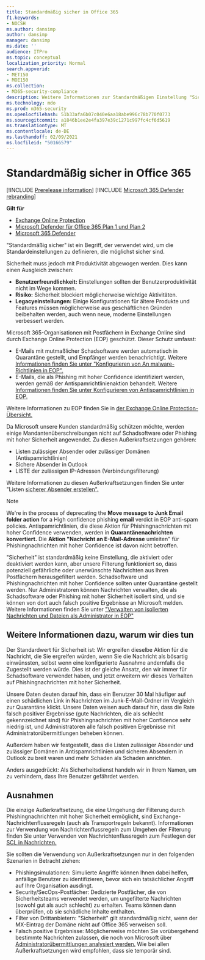 ```yaml
---
title: Standardmäßig sicher in Office 365
f1.keywords:
- NOCSH
ms.author: dansimp
author: dansimp
manager: dansimp
ms.date: ''
audience: ITPro
ms.topic: conceptual
localization_priority: Normal
search.appverid:
- MET150
- MOE150
ms.collection:
- M365-security-compliance
description: Weitere Informationen zur Standardmäßigen Einstellung "Sicherheit" in Exchange Online Protection (EOP)
ms.technology: mdo
ms.prod: m365-security
ms.openlocfilehash: 51b33afa6b07c040e6aa18abe996c78b770f0773
ms.sourcegitcommit: a1846b1ee2e4fa397e39c1271c997fc4cf6d5619
ms.translationtype: MT
ms.contentlocale: de-DE
ms.lasthandoff: 02/09/2021
ms.locfileid: "50166579"
---
```

# <a name="secure-by-default-in-office-365"></a>Standardmäßig sicher in Office 365

[!INCLUDE [Prerelease information](../includes/prerelease.md)]
[!INCLUDE [Microsoft 365 Defender rebranding](../includes/microsoft-defender-for-office.md)]

**Gilt für**
- [Exchange Online Protection](https://go.microsoft.com/fwlink/?linkid=2148611)
- [Microsoft Defender für Office 365 Plan 1 und Plan 2](https://go.microsoft.com/fwlink/?linkid=2148715)
- [Microsoft 365 Defender](https://go.microsoft.com/fwlink/?linkid=2118804)

"Standardmäßig sicher" ist ein Begriff, der verwendet wird, um die Standardeinstellungen zu definieren, die möglichst sicher sind.

Sicherheit muss jedoch mit Produktivität abgewogen werden. Dies kann einen Ausgleich zwischen:

- **Benutzerfreundlichkeit:** Einstellungen sollten der Benutzerproduktivität nicht im Wege kommen.
- **Risiko:** Sicherheit blockiert möglicherweise wichtige Aktivitäten.
- **Legacyeinstellungen:** Einige Konfigurationen für ältere Produkte und Features müssen möglicherweise aus geschäftlichen Gründen beibehalten werden, auch wenn neue, moderne Einstellungen verbessert werden.

Microsoft 365-Organisationen mit Postfächern in Exchange Online sind durch Exchange Online Protection (EOP) geschützt. Dieser Schutz umfasst:

- E-Mails mit mutmaßlicher Schadsoftware werden automatisch in Quarantäne gestellt, und Empfänger werden benachrichtigt. Weitere [Informationen finden Sie unter "Konfigurieren von An malware-Richtlinien in EOP".](configure-anti-malware-policies.md)
- E-Mails, die als Phishing mit hoher Confidence identifiziert werden, werden gemäß der Antispamrichtlinienaktion behandelt. Weitere [Informationen finden Sie unter Konfigurieren von Antispamrichtlinien in EOP.](configure-your-spam-filter-policies.md)

Weitere Informationen zu EOP finden Sie in [der Exchange Online Protection-Übersicht.](exchange-online-protection-overview.md)

Da Microsoft unsere Kunden standardmäßig schützen möchte, werden einige Mandantenüberschreibungen nicht auf Schadsoftware oder Phishing mit hoher Sicherheit angewendet. Zu diesen Außerkraftsetzungen gehören:

- Listen zulässiger Absender oder zulässiger Domänen (Antispamrichtlinien)
- Sichere Absender in Outlook
- LISTE der zulässigen IP-Adressen (Verbindungsfilterung)

Weitere Informationen zu diesen Außerkraftsetzungen finden Sie unter "Listen [sicherer Absender erstellen".](create-safe-sender-lists-in-office-365.md)

> [!NOTE]
> We're in the process of deprecating the **Move message to Junk Email folder action** for a High confidence phishing **email** verdict in EOP anti-spam policies. Antispamrichtlinien, die diese Aktion für Phishingnachrichten mit hoher Confidence verwenden, werden in **Quarantänenachrichten konvertiert.** Die **Aktion "Nachricht an E-Mail-Adresse** umleiten" für Phishingnachrichten mit hoher Confidence ist davon nicht betroffen.

"Sicherheit" ist standardmäßig keine Einstellung, die aktiviert oder deaktiviert werden kann, aber unsere Filterung funktioniert so, dass potenziell gefährliche oder unerwünschte Nachrichten aus Ihren Postfächern herausgefiltert werden. Schadsoftware und Phishingnachrichten mit hoher Confidence sollten unter Quarantäne gestellt werden. Nur Administratoren können Nachrichten verwalten, die als Schadsoftware oder Phishing mit hoher Sicherheit isoliert sind, und sie können von dort auch falsch positive Ergebnisse an Microsoft melden. Weitere Informationen finden Sie unter ["Verwalten von isolierten Nachrichten und Dateien als Administrator in EOP"](manage-quarantined-messages-and-files.md)

## <a name="more-on-why-were-doing-this"></a>Weitere Informationen dazu, warum wir dies tun

Der Standardwert für Sicherheit ist: Wir ergreifen dieselbe Aktion für die Nachricht, die Sie ergreifen würden, wenn Sie die Nachricht als bösartig einwünssten, selbst wenn eine konfigurierte Ausnahme andernfalls die Zugestellt werden würde. Dies ist der gleiche Ansatz, den wir immer für Schadsoftware verwendet haben, und jetzt erweitern wir dieses Verhalten auf Phishingnachrichten mit hoher Sicherheit.

Unsere Daten deuten darauf hin, dass ein Benutzer 30 Mal häufiger auf einen schädlichen Link in Nachrichten im Junk-E-Mail-Ordner im Vergleich zur Quarantäne klickt. Unsere Daten weisen auch darauf hin, dass die Rate falsch positiver Ergebnisse (gute Nachrichten, die als schlecht gekennzeichnet sind) für Phishingnachrichten mit hoher Confidence sehr niedrig ist, und Administratoren alle falsch positiven Ergebnisse mit Administratorübermittlungen beheben können.

Außerdem haben wir festgestellt, dass die Listen zulässiger Absender und zulässiger Domänen in Antispamrichtlinien und sicheren Absendern in Outlook zu breit waren und mehr Schaden als Schaden anrichten.

Anders ausgedrückt: Als Sicherheitsdienst handeln wir in Ihrem Namen, um zu verhindern, dass Ihre Benutzer gefährdet werden. 

## <a name="exceptions"></a>Ausnahmen

Die einzige Außerkraftsetzung, die eine Umgehung der Filterung durch Phishingnachrichten mit hoher Sicherheit ermöglicht, sind Exchange-Nachrichtenflussregeln (auch als Transportregeln bekannt). Informationen zur Verwendung von Nachrichtenflussregeln zum Umgehen der Filterung finden Sie unter Verwenden von Nachrichtenflussregeln zum Festlegen der [SCL in Nachrichten.](use-mail-flow-rules-to-set-the-spam-confidence-level-scl-in-messages.md)

Sie sollten die Verwendung von Außerkraftsetzungen nur in den folgenden Szenarien in Betracht ziehen:

- Phishingsimulationen: Simulierte Angriffe können Ihnen dabei helfen, anfällige Benutzer zu identifizieren, bevor sich ein tatsächlicher Angriff auf Ihre Organisation ausdingt.
- Security/SecOps-Postfächer: Dedizierte Postfächer, die von Sicherheitsteams verwendet werden, um ungefilterte Nachrichten (sowohl gut als auch schlecht) zu erhalten. Teams können dann überprüfen, ob sie schädliche Inhalte enthalten.
- Filter von Drittanbietern: "Sicherheit" gilt standardmäßig nicht, wenn der MX-Eintrag der Domäne nicht auf Office 365 verweisen soll.
- Falsch positive Ergebnisse: Möglicherweise möchten Sie vorübergehend bestimmte Nachrichten zulassen, die noch von Microsoft über [Administratorübermittlungen analysiert werden.](admin-submission.md) Wie bei allen Außerkraftsetzungen wird empfohlen, dass sie temporär sind.
